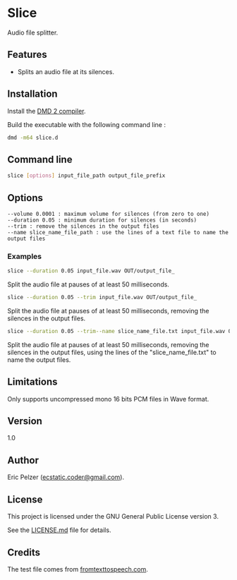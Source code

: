 # Slice

Audio file splitter.

## Features

* Splits an audio file at its silences.

## Installation

Install the [DMD 2 compiler](https://dlang.org/download.html).

Build the executable with the following command line :

```bash
dmd -m64 slice.d
```

## Command line

```bash
slice [options] input_file_path output_file_prefix
```

## Options

```
--volume 0.0001 : maximum volume for silences (from zero to one)
--duration 0.05 : minimum duration for silences (in seconds)
--trim : remove the silences in the output files
--name slice_name_file_path : use the lines of a text file to name the output files
```

### Examples

```bash
slice --duration 0.05 input_file.wav OUT/output_file_
```

Split the audio file at pauses of at least 50 milliseconds.

```bash
slice --duration 0.05 --trim input_file.wav OUT/output_file_
```

Split the audio file at pauses of at least 50 milliseconds, removing the silences in the output files.

```bash
slice --duration 0.05 --trim--name slice_name_file.txt input_file.wav OUT/output_file_
```

Split the audio file at pauses of at least 50 milliseconds, removing the silences in the output files, using the lines of the "slice_name_file.txt" to name the output files.

## Limitations

Only supports uncompressed mono 16 bits PCM files in Wave format.

## Version

1.0

## Author

Eric Pelzer (ecstatic.coder@gmail.com).

## License

This project is licensed under the GNU General Public License version 3.

See the [LICENSE.md](LICENSE.md) file for details.

## Credits

The test file comes from [fromtexttospeech.com](http://www.fromtexttospeech.com).


